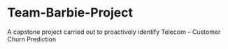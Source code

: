 # Team-Barbie-Project
A capstone project carried out to proactively identify Telecom – Customer Churn Prediction
